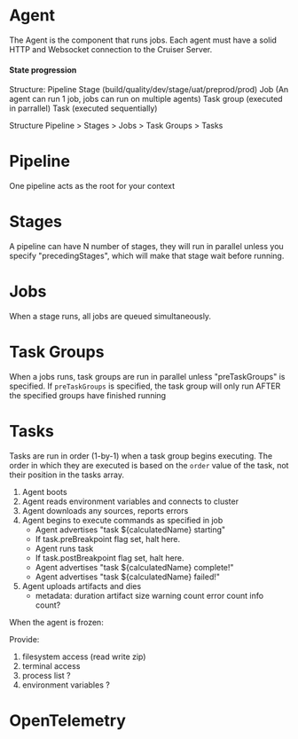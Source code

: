 # Agent

The Agent is the component that runs jobs. Each agent must have a solid HTTP and Websocket 
connection to the Cruiser Server.

#### State progression
Structure:
Pipeline
    Stage (build/quality/dev/stage/uat/preprod/prod)
        Job (An agent can run 1 job, jobs can run on multiple agents)
            Task group (executed in parrallel)
                Task   (executed sequentially)

Structure
Pipeline > Stages > Jobs > Task Groups > Tasks

# Pipeline
One pipeline acts as the root for your context

# Stages
A pipeline can have N number of stages, they will run in parallel unless you
specify "precedingStages", which will make that stage wait before running.

# Jobs
When a stage runs, all jobs are queued simultaneously.

# Task Groups
When a jobs runs, task groups are run in parallel unless "preTaskGroups" is specified.
If `preTaskGroups` is specified, the task group will only run AFTER the specified groups have
finished running

# Tasks 
Tasks are run in order (1-by-1) when a task group begins executing. 
The order in which they are executed is based on the `order` value of the task, not their
position in the tasks array.



1. Agent boots
2. Agent reads environment variables and connects to cluster
3. Agent downloads any sources, reports errors
4. Agent begins to execute commands as specified in job
    - Agent advertises "task ${calculatedName} starting"
    - If task.preBreakpoint flag set, halt here.
    - Agent runs task
    - If task.postBreakpoint flag set, halt here.
    - Agent advertises "task ${calculatedName} complete!"
    - Agent advertises "task ${calculatedName} failed!"
5. Agent uploads artifacts and dies
    - metadata:
        duration
        artifact size
        warning count
        error count
        info count?

When the agent is frozen:

Provide: 
1. filesystem access (read write zip)
2. terminal access
3. process list ?
4. environment variables ?


# OpenTelemetry
